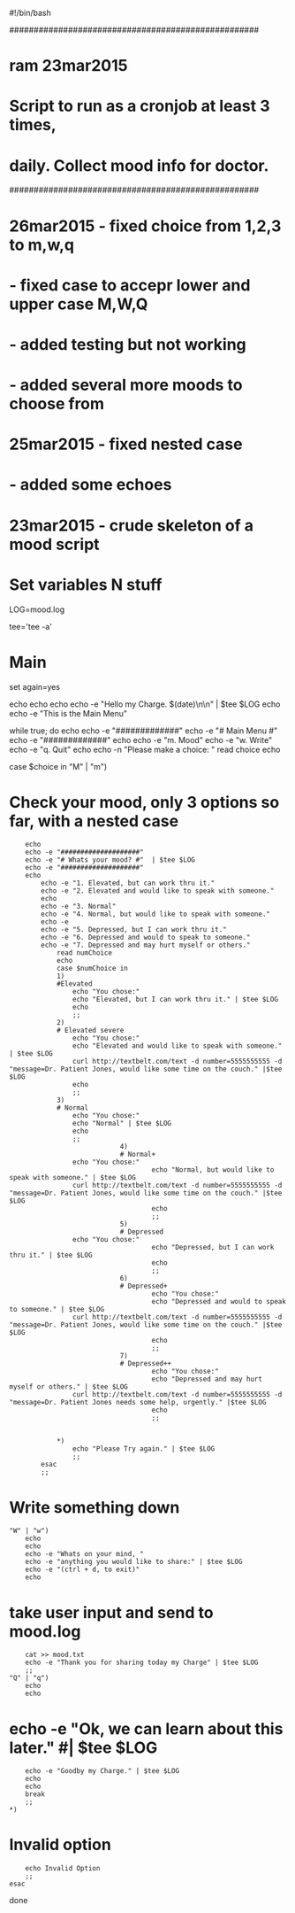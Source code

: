 #!/bin/bash

###################################################
# ram 23mar2015                                   #
#                                                 #
# Script to run as a cronjob at least 3 times,    #
# daily. Collect mood info for doctor.            #
###################################################


# 26mar2015 - fixed choice from 1,2,3 to m,w,q
#           - fixed case to accepr lower and upper case M,W,Q
#           - added testing but not working
#           - added several more moods to choose from
# 25mar2015 - fixed nested case
#           - added some echoes
# 23mar2015 - crude skeleton of a mood script


# Set variables N stuff
LOG=mood.log

tee='tee -a'

# Main
set again=yes

echo
echo
echo
echo -e "Hello my Charge. $(date)\n\n" | $tee $LOG
echo
echo -e "This is the Main Menu"

while true; do
echo
echo -e "#############"
echo -e "# Main Menu #"
echo -e "#############"
echo 
echo -e "m. Mood"
echo -e "w. Write"
echo -e "q. Quit"
echo
echo -n "Please make a choice: "
read choice
echo

case $choice in
	"M" | "m")
# Check your mood, only 3 options so far, with a nested case
		echo
		echo -e "####################"
		echo -e "# Whats your mood? #"  | $tee $LOG
		echo -e "####################"
		echo 
			echo -e "1. Elevated, but can work thru it."
			echo -e "2. Elevated and would like to speak with someone." 
			echo 
			echo -e "3. Normal" 
			echo -e "4. Normal, but would like to speak with someone."
			echo -e 
			echo -e "5. Depressed, but I can work thru it."
			echo -e "6. Depressed and would to speak to someone."
			echo -e "7. Depressed and may hurt myself or others."
				read numChoice
				echo
				case $numChoice in
				1)
				#Elevated
					echo "You chose:"
					echo "Elevated, but I can work thru it." | $tee $LOG
					echo
					;;
				2)
				# Elevated severe
					echo "You chose:"
					echo "Elevated and would like to speak with someone." | $tee $LOG
					curl http://textbelt.com/text -d number=5555555555 -d "message=Dr. Patient Jones, would like some time on the couch." |$tee $LOG
					echo
					;;
				3)
				# Normal
					echo "You chose:"
					echo "Normal" | $tee $LOG
					echo
					;;
                                4)
                                # Normal+
					echo "You chose:"
                                        echo "Normal, but would like to speak with someone." | $tee $LOG
					curl http://textbelt.com/text -d number=5555555555 -d "message=Dr. Patient Jones, would like some time on the couch." |$tee $LOG
                                        echo
                                        ;;
                                5)
                                # Depressed
					echo "You chose:"
                                        echo "Depressed, but I can work thru it." | $tee $LOG
                                        echo
                                        ;;
                                6)
                                # Depressed+
                                        echo "You chose:"
                                        echo "Depressed and would to speak to someone." | $tee $LOG
					curl http://textbelt.com/text -d number=5555555555 -d "message=Dr. Patient Jones, would like some time on the couch." |$tee $LOG
                                        echo
                                        ;;
                                7)
                                # Depressed++
                                        echo "You chose:"
                                        echo "Depressed and may hurt myself or others." | $tee $LOG
					curl http://textbelt.com/text -d number=5555555555 -d "message=Dr. Patient Jones needs some help, urgently." |$tee $LOG
                                        echo
                                        ;;


				*) 
					echo "Please Try again." | $tee $LOG
					;;
			esac
			;;
# Write something down
	"W" | "w")
		echo
		echo
		echo -e "Whats on your mind, " 
		echo -e "anything you would like to share:" | $tee $LOG
		echo -e "(ctrl + d, to exit)"
		echo
# take user input and send to mood.log
		cat >> mood.txt 
		echo -e "Thank you for sharing today my Charge" | $tee $LOG
		;;
	"Q" | "q")
		echo
		echo
#		echo -e "Ok, we can learn about this later." #| $tee $LOG
		echo -e "Goodby my Charge." | $tee $LOG
		echo
		echo
		break
		;;
	*)
# Invalid option
		echo Invalid Option
		;;
	esac
done
